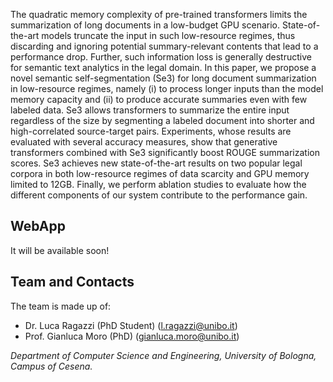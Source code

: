 
The quadratic memory complexity of pre-trained transformers limits the summarization of long documents in a low-budget GPU scenario. State-of-the-art models truncate the input in such low-resource regimes, thus discarding and ignoring potential summary-relevant contents that lead to a performance drop. Further, such information loss is generally destructive for semantic text analytics in the legal domain. In this paper, we propose a novel semantic self-segmentation (Se3) for long document summarization in low-resource regimes, namely (i) to process longer inputs than the model memory capacity and (ii) to produce accurate summaries even with few labeled data. Se3 allows transformers to summarize the entire input regardless of the size by segmenting a labeled document into shorter and high-correlated source-target pairs. Experiments, whose results are evaluated with several accuracy measures, show that generative transformers combined with Se3 significantly boost ROUGE summarization scores. Se3 achieves new state-of-the-art results on two popular legal corpora in both low-resource regimes of data scarcity and GPU memory limited to 12GB. Finally, we perform ablation studies to evaluate how the different components of our system contribute to the performance gain.


## WebApp

It will be available soon!



## Team and Contacts

The team is made up of: 
* Dr. Luca Ragazzi (PhD Student) (l.ragazzi@unibo.it)
* Prof. Gianluca Moro (PhD) (gianluca.moro@unibo.it)

_Department of Computer Science and Engineering, University of Bologna, Campus of Cesena._
